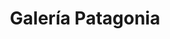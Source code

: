 ---
title: "Galería Patagonia"
url: /ciudad-autonoma-de-buenos-aires/galeria-patagonia/
shop: Einkaufszentrum
---